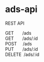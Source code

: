 # ads-api

REST API

GET    &nbsp;&nbsp;&nbsp;&nbsp;&nbsp;&nbsp;/ads  
GET    &nbsp;&nbsp;&nbsp;&nbsp;&nbsp;&nbsp;/ads/:id  
POST   &nbsp;&nbsp;&nbsp;&nbsp;/ads  
PUT    &nbsp;&nbsp;&nbsp;&nbsp;&nbsp;&nbsp;/ads/:id  
DELETE &nbsp;/ads/:id
